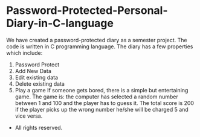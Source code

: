 # Password-Protected-Personal-Diary-in-C-language
We have created a password-protected diary as a semester project.
The code is written in C programming language. 
The diary has a few properties which include:
  1. Password Protect
  2. Add New Data
  3. Edit existing data
  4. Delete existing data
  5. Play a game
     If someone gets bored, there is a simple but entertaining game. The game is: the computer has selected a random number between 1 and 100 and the player has to guess it. The total score is 200 if the player picks up the wrong number he/she will be charged 5 and vice versa.
     
* All rights reserved.
